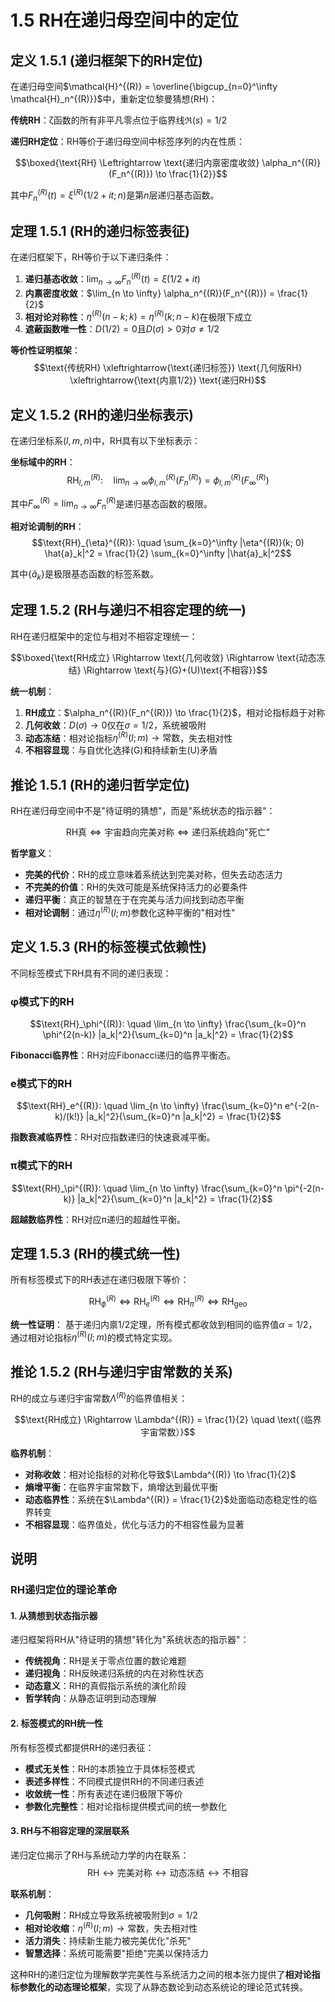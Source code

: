 # 1.5 RH在递归母空间中的定位

## 定义 1.5.1 (递归框架下的RH定位)

在递归母空间$\mathcal{H}^{(R)} = \overline{\bigcup_{n=0}^\infty \mathcal{H}_n^{(R)}}$中，重新定位黎曼猜想(RH)：

**传统RH**：ζ函数的所有非平凡零点位于临界线$\Re(s) = 1/2$

**递归RH定位**：RH等价于递归母空间中标签序列的内在性质：

$$\boxed{\text{RH} \Leftrightarrow \text{递归内禀密度收敛} \alpha_n^{(R)}(F_n^{(R)}) \to \frac{1}{2}}$$

其中$F_n^{(R)}(t) = \xi^{(R)}(1/2+it; n)$是第$n$层递归基态函数。

## 定理 1.5.1 (RH的递归标签表征)

在递归框架下，RH等价于以下递归条件：

1. **递归基态收敛**：$\lim_{n \to \infty} F_n^{(R)}(t) = \xi(1/2+it)$
2. **内禀密度收敛**：$\lim_{n \to \infty} \alpha_n^{(R)}(F_n^{(R)}) = \frac{1}{2}$
3. **相对论对称性**：$\eta^{(R)}(n-k; k) = \eta^{(R)}(k; n-k)$在极限下成立
4. **遮蔽函数唯一性**：$D(1/2) = 0$且$D(\sigma) > 0$对$\sigma \neq 1/2$

**等价性证明框架**：
$$\text{传统RH} \xleftrightarrow{\text{递归标签}} \text{几何版RH} \xleftrightarrow{\text{内禀1/2}} \text{递归RH}$$

## 定义 1.5.2 (RH的递归坐标表示)

在递归坐标系$(l, m, n)$中，RH具有以下坐标表示：

**坐标域中的RH**：
$$\text{RH}_{l,m}^{(R)}: \quad \lim_{n \to \infty} \phi_{l,m}^{(R)}(F_n^{(R)}) = \phi_{l,m}^{(R)}(F_\infty^{(R)})$$

其中$F_\infty^{(R)} = \lim_{n \to \infty} F_n^{(R)}$是递归基态函数的极限。

**相对论调制的RH**：
$$\text{RH}_{\eta}^{(R)}: \quad \sum_{k=0}^\infty |\eta^{(R)}(k; 0) \hat{a}_k|^2 = \frac{1}{2} \sum_{k=0}^\infty |\hat{a}_k|^2$$

其中$\{\hat{a}_k\}$是极限基态函数的标签系数。

## 定理 1.5.2 (RH与递归不相容定理的统一)

RH在递归框架中的定位与相对不相容定理统一：

$$\boxed{\text{RH成立} \Rightarrow \text{几何收敛} \Rightarrow \text{动态冻结} \Rightarrow \text{与}(G)+(U)\text{不相容}}$$

**统一机制**：
1. **RH成立**：$\alpha_n^{(R)}(F_n^{(R)}) \to \frac{1}{2}$，相对论指标趋于对称
2. **几何收敛**：$D(\sigma) \to 0$仅在$\sigma = 1/2$，系统被吸附
3. **动态冻结**：相对论指标$\eta^{(R)}(l; m) \to \text{常数}$，失去相对性
4. **不相容显现**：与自优化选择(G)和持续新生(U)矛盾

## 推论 1.5.1 (RH的递归哲学定位)

RH在递归母空间中不是"待证明的猜想"，而是"系统状态的指示器"：

$$\text{RH真} \Leftrightarrow \text{宇宙趋向完美对称} \Leftrightarrow \text{递归系统趋向"死亡"}$$

**哲学意义**：
- **完美的代价**：RH的成立意味着系统达到完美对称，但失去动态活力
- **不完美的价值**：RH的失效可能是系统保持活力的必要条件
- **递归平衡**：真正的智慧在于在完美与活力间找到动态平衡
- **相对论调制**：通过$\eta^{(R)}(l; m)$参数化这种平衡的"相对性"

## 定义 1.5.3 (RH的标签模式依赖性)

不同标签模式下RH具有不同的递归表现：

### φ模式下的RH
$$\text{RH}_\phi^{(R)}: \quad \lim_{n \to \infty} \frac{\sum_{k=0}^n \phi^{2(n-k)} |a_k|^2}{\sum_{k=0}^n |a_k|^2} = \frac{1}{2}$$

**Fibonacci临界性**：RH对应Fibonacci递归的临界平衡态。

### e模式下的RH  
$$\text{RH}_e^{(R)}: \quad \lim_{n \to \infty} \frac{\sum_{k=0}^n e^{-2(n-k)/(k!)} |a_k|^2}{\sum_{k=0}^n |a_k|^2} = \frac{1}{2}$$

**指数衰减临界性**：RH对应指数递归的快速衰减平衡。

### π模式下的RH
$$\text{RH}_\pi^{(R)}: \quad \lim_{n \to \infty} \frac{\sum_{k=0}^n \pi^{-2(n-k)} |a_k|^2}{\sum_{k=0}^n |a_k|^2} = \frac{1}{2}$$

**超越数临界性**：RH对应π递归的超越性平衡。

## 定理 1.5.3 (RH的模式统一性)

所有标签模式下的RH表述在递归极限下等价：

$$\text{RH}_\phi^{(R)} \Leftrightarrow \text{RH}_e^{(R)} \Leftrightarrow \text{RH}_\pi^{(R)} \Leftrightarrow \text{RH}_{\text{geo}}$$

**统一性证明**：
基于递归内禀1/2定理，所有模式都收敛到相同的临界值$\alpha = 1/2$，通过相对论指标$\eta^{(R)}(l; m)$的模式特定实现。

## 推论 1.5.2 (RH与递归宇宙常数的关系)

RH的成立与递归宇宙常数$\Lambda^{(R)}$的临界值相关：

$$\text{RH成立} \Rightarrow \Lambda^{(R)} = \frac{1}{2} \quad \text{（临界宇宙常数）}$$

**临界机制**：
- **对称收敛**：相对论指标的对称化导致$\Lambda^{(R)} \to \frac{1}{2}$
- **熵增平衡**：在临界宇宙常数下，熵增达到最优平衡
- **动态临界性**：系统在$\Lambda^{(R)} = \frac{1}{2}$处面临动态稳定性的临界转变
- **不相容显现**：临界值处，优化与活力的不相容性最为显著

## 说明

### **RH递归定位的理论革命**

#### **1. 从猜想到状态指示器**
递归框架将RH从"待证明的猜想"转化为"系统状态的指示器"：
- **传统视角**：RH是关于零点位置的数论难题
- **递归视角**：RH反映递归系统的内在对称性状态
- **动态意义**：RH的真假指示系统的演化阶段
- **哲学转向**：从静态证明到动态理解

#### **2. 标签模式的RH统一性**
所有标签模式都提供RH的递归表征：
- **模式无关性**：RH的本质独立于具体标签模式
- **表述多样性**：不同模式提供RH的不同递归表述
- **收敛统一性**：所有表述在递归极限下等价
- **参数化完整性**：相对论指标提供模式间的统一参数化

#### **3. RH与不相容定理的深层联系**
递归定位揭示了RH与系统动力学的内在联系：
$$\text{RH} \leftrightarrow \text{完美对称} \leftrightarrow \text{动态冻结} \leftrightarrow \text{不相容}$$

**联系机制**：
- **几何吸附**：RH成立导致系统被吸附到$\sigma = 1/2$
- **相对论收缩**：$\eta^{(R)}(l; m) \to \text{常数}$，失去相对性
- **活力消失**：持续新生能力被完美优化"杀死"
- **智慧选择**：系统可能需要"拒绝"完美以保持活力

这种RH的递归定位为理解数学完美性与系统活力之间的根本张力提供了**相对论指标参数化的动态理论框架**，实现了从静态数论到动态系统论的理论范式转换。